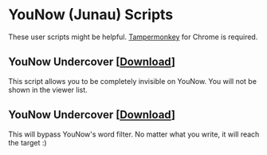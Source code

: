# YouNow (Junau) Scripts
These user scripts might be helpful. <a href="https://chrome.google.com/webstore/detail/tampermonkey/dhdgffkkebhmkfjojejmpbldmpobfkfo">Tampermonkey</a> for Chrome is required.

## YouNow Undercover [<a href="https://github.com/zerodytrash/YouNow-Scripts/raw/main/YouNow%20Undercover.user.js">Download</a>]
This script allows you to be completely invisible on YouNow. You will not be shown in the viewer list.

## YouNow Undercover [<a href="https://github.com/zerodytrash/YouNow-Scripts/raw/main/YouNow%20Bad%20Words.user.js">Download</a>]
This will bypass YouNow's word filter. No matter what you write, it will reach the target :)
